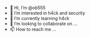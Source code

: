 - 👋 Hi, I’m @ob555
- 👀 I’m interested in h4ck and security
- 🌱 I’m currently learning h4ck
- 💞️ I’m looking to collaborate on ...
- 📫 How to reach me ...

<!---
ob555/ob555 is a ✨ special ✨ repository because its `README.md` (this file) appears on your GitHub profile.
You can click the Preview link to take a look at your changes.
--->
